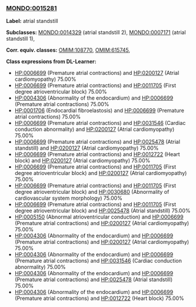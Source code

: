 
### [MONDO:0015281](http://purl.obolibrary.org/obo/MONDO_0015281)
**Label:** atrial standstill

**Subclasses:** [MONDO:0014329](http://purl.obolibrary.org/obo/MONDO_0014329) (atrial standstill 2), [MONDO:0007171](http://purl.obolibrary.org/obo/MONDO_0007171) (atrial standstill 1), 

**Corr. equiv. classes:** [OMIM:108770](http://purl.obolibrary.org/obo/OMIM_108770), [OMIM:615745](http://purl.obolibrary.org/obo/OMIM_615745), 

**Class expressions from DL-Learner:**

- [HP:0006699](http://purl.obolibrary.org/obo/HP_0006699) (Premature atrial contractions) and [HP:0200127](http://purl.obolibrary.org/obo/HP_0200127) (Atrial cardiomyopathy) 75.00%
- [HP:0006699](http://purl.obolibrary.org/obo/HP_0006699) (Premature atrial contractions) and [HP:0011705](http://purl.obolibrary.org/obo/HP_0011705) (First degree atrioventricular block) 75.00%
- [HP:0004306](http://purl.obolibrary.org/obo/HP_0004306) (Abnormality of the endocardium) and [HP:0006699](http://purl.obolibrary.org/obo/HP_0006699) (Premature atrial contractions) 75.00%
- [HP:0001706](http://purl.obolibrary.org/obo/HP_0001706) (Endocardial fibroelastosis) and [HP:0006699](http://purl.obolibrary.org/obo/HP_0006699) (Premature atrial contractions) 75.00%
- [HP:0006699](http://purl.obolibrary.org/obo/HP_0006699) (Premature atrial contractions) and [HP:0031546](http://purl.obolibrary.org/obo/HP_0031546) (Cardiac conduction abnormality) and [HP:0200127](http://purl.obolibrary.org/obo/HP_0200127) (Atrial cardiomyopathy) 75.00%
- [HP:0006699](http://purl.obolibrary.org/obo/HP_0006699) (Premature atrial contractions) and [HP:0025478](http://purl.obolibrary.org/obo/HP_0025478) (Atrial standstill) and [HP:0200127](http://purl.obolibrary.org/obo/HP_0200127) (Atrial cardiomyopathy) 75.00%
- [HP:0006699](http://purl.obolibrary.org/obo/HP_0006699) (Premature atrial contractions) and [HP:0012722](http://purl.obolibrary.org/obo/HP_0012722) (Heart block) and [HP:0200127](http://purl.obolibrary.org/obo/HP_0200127) (Atrial cardiomyopathy) 75.00%
- [HP:0006699](http://purl.obolibrary.org/obo/HP_0006699) (Premature atrial contractions) and [HP:0011705](http://purl.obolibrary.org/obo/HP_0011705) (First degree atrioventricular block) and [HP:0200127](http://purl.obolibrary.org/obo/HP_0200127) (Atrial cardiomyopathy) 75.00%
- [HP:0006699](http://purl.obolibrary.org/obo/HP_0006699) (Premature atrial contractions) and [HP:0011705](http://purl.obolibrary.org/obo/HP_0011705) (First degree atrioventricular block) and [HP:0030680](http://purl.obolibrary.org/obo/HP_0030680) (Abnormality of cardiovascular system morphology) 75.00%
- [HP:0006699](http://purl.obolibrary.org/obo/HP_0006699) (Premature atrial contractions) and [HP:0011705](http://purl.obolibrary.org/obo/HP_0011705) (First degree atrioventricular block) and [HP:0025478](http://purl.obolibrary.org/obo/HP_0025478) (Atrial standstill) 75.00%
- [HP:0005150](http://purl.obolibrary.org/obo/HP_0005150) (Abnormal atrioventricular conduction) and [HP:0006699](http://purl.obolibrary.org/obo/HP_0006699) (Premature atrial contractions) and [HP:0200127](http://purl.obolibrary.org/obo/HP_0200127) (Atrial cardiomyopathy) 75.00%
- [HP:0004306](http://purl.obolibrary.org/obo/HP_0004306) (Abnormality of the endocardium) and [HP:0006699](http://purl.obolibrary.org/obo/HP_0006699) (Premature atrial contractions) and [HP:0200127](http://purl.obolibrary.org/obo/HP_0200127) (Atrial cardiomyopathy) 75.00%
- [HP:0004306](http://purl.obolibrary.org/obo/HP_0004306) (Abnormality of the endocardium) and [HP:0006699](http://purl.obolibrary.org/obo/HP_0006699) (Premature atrial contractions) and [HP:0031546](http://purl.obolibrary.org/obo/HP_0031546) (Cardiac conduction abnormality) 75.00%
- [HP:0004306](http://purl.obolibrary.org/obo/HP_0004306) (Abnormality of the endocardium) and [HP:0006699](http://purl.obolibrary.org/obo/HP_0006699) (Premature atrial contractions) and [HP:0025478](http://purl.obolibrary.org/obo/HP_0025478) (Atrial standstill) 75.00%
- [HP:0004306](http://purl.obolibrary.org/obo/HP_0004306) (Abnormality of the endocardium) and [HP:0006699](http://purl.obolibrary.org/obo/HP_0006699) (Premature atrial contractions) and [HP:0012722](http://purl.obolibrary.org/obo/HP_0012722) (Heart block) 75.00%


